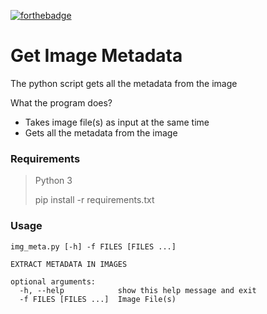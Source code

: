 [![forthebadge](https://forthebadge.com/images/badges/made-with-python.svg)](https://forthebadge.com)
# Get Image Metadata
The python script gets all the metadata from the image

What the program does?
- Takes image file(s) as input at the same time
- Gets all the metadata from the image

### Requirements
> Python 3
> 
> pip install -r requirements.txt


### Usage
```
img_meta.py [-h] -f FILES [FILES ...]

EXTRACT METADATA IN IMAGES

optional arguments:
  -h, --help            show this help message and exit
  -f FILES [FILES ...]  Image File(s)
```




